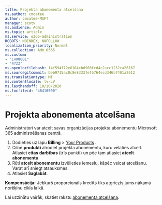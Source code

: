 ```yaml
---
title: Projekta abonementa atcelšana
ms.author: cmcatee
author: cmcatee-MSFT
manager: scotv
ms.audience: Admin
ms.topic: article
ms.service: o365-administration
ROBOTS: NOINDEX, NOFOLLOW
localization_priority: Normal
ms.collection: Adm_O365
ms.custom:
- "1400001"
- "4722"
ms.openlocfilehash: 14f594f72e8104cbd900fcd4e2acc1232ca26167
ms.sourcegitcommit: beb9715ac0c8e8333fef6764ecd346b7401a2612
ms.translationtype: MT
ms.contentlocale: lv-LV
ms.lasthandoff: 10/10/2020
ms.locfileid: "48416500"
---
```

# <a name="cancel-project-subscription"></a>Projekta abonementa atcelšana

Administratori var atcelt savas organizācijas projekta abonementu Microsoft 365 administrēšanas centrā.

1. Dodieties uz lapu **Billing** \> [Your Products](https://go.microsoft.com/fwlink/p/?linkid=842054) .
2. Cilnē **produkti** atrodiet projekta abonementu, kuru vēlaties atcelt. Atlasiet **citas darbības** (trīs punkti) un pēc tam atlasiet **atcelt abonementu**.
3. Rūtī **atcelt abonementu** izvēlieties iemeslu, kāpēc veicat atcelšanu. Varat arī sniegt atsauksmes.
4. Atlasiet **Saglabāt**.

**Kompensācija:** Jebkurš proporcionāls kredīts tiks atgriezts jums nākamā norēķinu cikla laikā.

Lai uzzinātu vairāk, skatiet rakstu [abonementa atcelšana](https://docs.microsoft.com/microsoft-365/commerce/subscriptions/cancel-your-subscription).